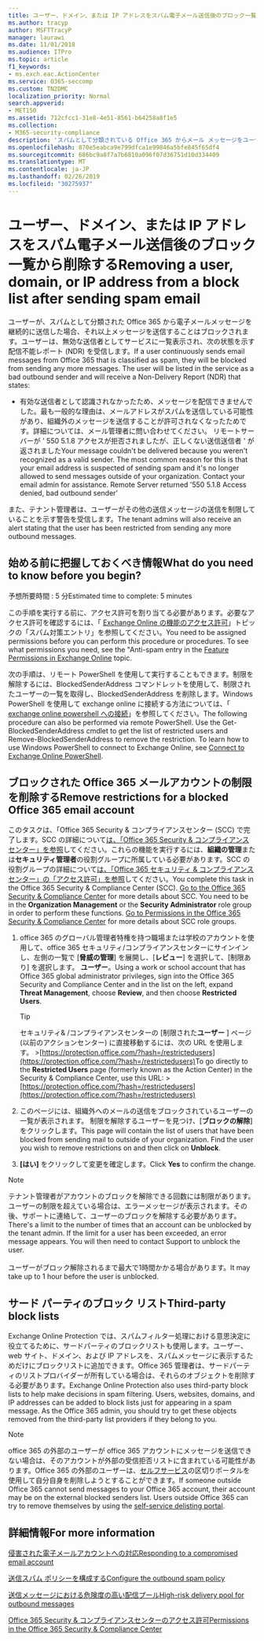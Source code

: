 ```yaml
---
title: ユーザー、ドメイン、または IP アドレスをスパム電子メール送信後のブロック一覧から削除する
ms.author: tracyp
author: MSFTTracyP
manager: laurawi
ms.date: 11/01/2018
ms.audience: ITPro
ms.topic: article
f1_keywords:
- ms.exch.eac.ActionCenter
ms.service: O365-seccomp
ms.custom: TN2DMC
localization_priority: Normal
search.appverid:
- MET150
ms.assetid: 712cfcc1-31e8-4e51-8561-b64258a8f1e5
ms.collection:
- M365-security-compliance
description: 'スパムとして分類されている Office 365 からメール メッセージをユーザーが送り続ける場合、メッセージを送信しないようブロックされます。 '
ms.openlocfilehash: 870e5eabca9e799dfca1e99846a5bfe845f65df4
ms.sourcegitcommit: 686bc9a8f7a7b6810a096f07d36751d10d334409
ms.translationtype: MT
ms.contentlocale: ja-JP
ms.lasthandoff: 02/26/2019
ms.locfileid: "30275937"
---
```

# <a name="removing-a-user-domain-or-ip-address-from-a-block-list-after-sending-spam-email"></a><span data-ttu-id="5e8dc-103">ユーザー、ドメイン、または IP アドレスをスパム電子メール送信後のブロック一覧から削除する</span><span class="sxs-lookup"><span data-stu-id="5e8dc-103">Removing a user, domain, or IP address from a block list after sending spam email</span></span>

<span data-ttu-id="5e8dc-p101">ユーザーが、スパムとして分類された Office 365 から電子メールメッセージを継続的に送信した場合、それ以上メッセージを送信することはブロックされます。ユーザーは、無効な送信者としてサービスに一覧表示され、次の状態を示す配信不能レポート (NDR) を受信します。</span><span class="sxs-lookup"><span data-stu-id="5e8dc-p101">If a user continuously sends email messages from Office 365 that is classified as spam, they will be blocked from sending any more messages. The user will be listed in the service as a bad outbound sender and will receive a Non-Delivery Report (NDR) that states:</span></span>

- <span data-ttu-id="5e8dc-p102">有効な送信者として認識されなかったため、メッセージを配信できませんでした。最も一般的な理由は、メールアドレスがスパムを送信している可能性があり、組織外のメッセージを送信することが許可されなくなったためです。詳細については、メール管理者に問い合わせてください。 リモートサーバーが ' 550 5.1.8 アクセスが拒否されましたが、正しくない送信送信者 ' が返されました</span><span class="sxs-lookup"><span data-stu-id="5e8dc-p102">Your message couldn't be delivered because you weren't recognized as a valid sender. The most common reason for this is that your email address is suspected of sending spam and it's no longer allowed to send messages outside of your organization. Contact your email admin for assistance.  Remote Server returned '550 5.1.8 Access denied, bad outbound sender'</span></span>

<span data-ttu-id="5e8dc-110">また、テナント管理者は、ユーザーがその他の送信メッセージの送信を制限していることを示す警告を受信します。</span><span class="sxs-lookup"><span data-stu-id="5e8dc-110">The tenant admins will also receive an alert stating that the user has been restricted from sending any more outbound messages.</span></span>

## <a name="what-do-you-need-to-know-before-you-begin"></a><span data-ttu-id="5e8dc-111">始める前に把握しておくべき情報</span><span class="sxs-lookup"><span data-stu-id="5e8dc-111">What do you need to know before you begin?</span></span>
<span data-ttu-id="5e8dc-112"><a name="sectionSection0"> </a></span><span class="sxs-lookup"><span data-stu-id="5e8dc-112"></span></span>

<span data-ttu-id="5e8dc-113">予想所要時間 : 5 分</span><span class="sxs-lookup"><span data-stu-id="5e8dc-113">Estimated time to complete: 5 minutes</span></span>
  
<span data-ttu-id="5e8dc-p103">この手順を実行する前に、アクセス許可を割り当てる必要があります。必要なアクセス許可を確認するには、「 [Exchange Online の機能のアクセス許可](http://technet.microsoft.com/library/15073ce1-0917-403b-8839-02a2ebc96e16.aspx)」トピックの「スパム対策エントリ」を参照してください。</span><span class="sxs-lookup"><span data-stu-id="5e8dc-p103">You need to be assigned permissions before you can perform this procedure or procedures. To see what permissions you need, see the "Anti-spam entry in the [Feature Permissions in Exchange Online](http://technet.microsoft.com/library/15073ce1-0917-403b-8839-02a2ebc96e16.aspx) topic.</span></span>

<span data-ttu-id="5e8dc-p104">次の手順は、リモート PowerShell を使用して実行することもできます。制限を解除するには、BlockedSenderAddress コマンドレットを使用して、制限されたユーザーの一覧を取得し、BlockedSenderAddress を削除します。Windows PowerShell を使用して exchange online に接続する方法については、「 [exchange online powershell への接続](https://go.microsoft.com/fwlink/p/?linkid=396554)」を参照してください。</span><span class="sxs-lookup"><span data-stu-id="5e8dc-p104">The following procedure can also be performed via remote PowerShell. Use the Get-BlockedSenderAddress cmdlet to get the list of restricted users and Remove-BlockedSenderAddress to remove the restriction. To learn how to use Windows PowerShell to connect to Exchange Online, see [Connect to Exchange Online PowerShell](https://go.microsoft.com/fwlink/p/?linkid=396554).</span></span>

## <a name="remove-restrictions-for-a-blocked-office-365-email-account"></a><span data-ttu-id="5e8dc-119">ブロックされた Office 365 メールアカウントの制限を削除する</span><span class="sxs-lookup"><span data-stu-id="5e8dc-119">Remove restrictions for a blocked Office 365 email account</span></span>

<span data-ttu-id="5e8dc-p105">このタスクは、「Office 365 Security & コンプライアンスセンター (SCC) で完了します。SCC の詳細について[は、「Office 365 Security & コンプライアンスセンター」を参照](go-to-the-securitycompliance-center.md)してください。これらの機能を実行するには、**組織の管理**または**セキュリティ管理者**の役割グループに所属している必要があります。SCC の役割グループの詳細について[は、「Office 365 セキュリティ & コンプライアンスセンター」の「アクセス許可」を参照](permissions-in-the-security-and-compliance-center.md)してください。</span><span class="sxs-lookup"><span data-stu-id="5e8dc-p105">You complete this task in the Office 365 Security & Compliance Center (SCC). [Go to the Office 365 Security & Compliance Center](go-to-the-securitycompliance-center.md) for more details about SCC. You need to be in the **Organization Management** or the **Security Administrator** role group in order to perform these functions. [Go to Permissions in the Office 365 Security & Compliance Center](permissions-in-the-security-and-compliance-center.md) for more details about SCC role groups.</span></span>

1. <span data-ttu-id="5e8dc-124">office 365 のグローバル管理者特権を持つ職場または学校のアカウントを使用して、office 365 セキュリティ/コンプライアンスセンターにサインインし、左側の一覧で [**脅威の管理**] を展開し、[**レビュー**] を選択して、[制限あり] を選択します。 **ユーザー**。</span><span class="sxs-lookup"><span data-stu-id="5e8dc-124">Using a work or school account that has Office 365 global administrator privileges, sign into the Office 365 Security and Compliance Center and in the list on the left, expand **Threat Management**, choose **Review**, and then choose **Restricted Users**.</span></span>
    
    > [!TIP]
    > <span data-ttu-id="5e8dc-125">セキュリティ&amp; /コンプライアンスセンターの [制限された**ユーザー** ] ページ (以前のアクションセンター) に直接移動するには、次の URL を使用します。 >[https://protection.office.com/?hash=/restrictedusers](https://protection.office.com/?hash=/restrictedusers)</span><span class="sxs-lookup"><span data-stu-id="5e8dc-125">To go directly to the **Restricted Users** page (formerly known as the Action Center) in the Security &amp; Compliance Center, use this URL: > [https://protection.office.com/?hash=/restrictedusers](https://protection.office.com/?hash=/restrictedusers)</span></span>

2. <span data-ttu-id="5e8dc-p106">このページには、組織外へのメールの送信をブロックされているユーザーの一覧が表示されます。 制限を解除するユーザーを見つけ、[**ブロックの解除**] をクリックします。</span><span class="sxs-lookup"><span data-stu-id="5e8dc-p106">This page will contain the list of users that have been blocked from sending mail to outside of your organization.  Find the user you wish to remove restrictions on and then click on **Unblock**.</span></span>

3. <span data-ttu-id="5e8dc-128">**[はい]** をクリックして変更を確定します。</span><span class="sxs-lookup"><span data-stu-id="5e8dc-128">Click **Yes** to confirm the change.</span></span> 
    
> [!NOTE]
> <span data-ttu-id="5e8dc-p107">テナント管理者がアカウントのブロックを解除できる回数には制限があります。ユーザーの制限を超えている場合は、エラーメッセージが表示されます。その後、サポートに連絡して、ユーザーのブロックを解除する必要があります。</span><span class="sxs-lookup"><span data-stu-id="5e8dc-p107">There's a limit to the number of times that an account can be unblocked by the tenant admin. If the limit for a user has been exceeded, an error message appears. You will then need to contact Support to unblock the user.</span></span><br/><br/> <span data-ttu-id="5e8dc-131">ユーザーがブロック解除されるまで最大で1時間かかる場合があります。</span><span class="sxs-lookup"><span data-stu-id="5e8dc-131">It may take up to 1 hour before the user is unblocked.</span></span>
  
## <a name="third-party-block-lists"></a><span data-ttu-id="5e8dc-132">サード パーティのブロック リスト</span><span class="sxs-lookup"><span data-stu-id="5e8dc-132">Third-party block lists</span></span>

<span data-ttu-id="5e8dc-p108">Exchange Online Protection では、スパムフィルター処理における意思決定に役立てるために、サードパーティのブロックリストも使用します。ユーザー、web サイト、ドメイン、および IP アドレスを、スパムメッセージに表示するためだけにブロックリストに追加できます。Office 365 管理者は、サードパーティのリストプロバイダーが所有している場合は、それらのオブジェクトを削除する必要があります。</span><span class="sxs-lookup"><span data-stu-id="5e8dc-p108">Exchange Online Protection also uses third-party block lists to help make decisions in spam filtering. Users, websites, domains, and IP addresses can be added to block lists just for appearing in a spam message. As the Office 365 admin, you should try to get these objects removed from the third-party list providers if they belong to you.</span></span>

> [!NOTE]
> <span data-ttu-id="5e8dc-p109">office 365 の外部のユーザーが office 365 アカウントにメッセージを送信できない場合は、そのアカウントが外部の受信拒否リストに含まれている可能性があります。Office 365 の外部のユーザーは、[セルフサービス](https://docs.microsoft.com/en-us/office365/SecurityCompliance/use-the-delist-portal-to-remove-yourself-from-the-office-365-blocked-senders-lis)の区切りポータルを使用して自分自身を削除しようとすることができます。</span><span class="sxs-lookup"><span data-stu-id="5e8dc-p109">If someone outside Office 365 cannot send messages to your Office 365 account, their account may be on the external blocked senders list. Users outside Office 365 can try to remove themselves by using the [self-service delisting portal](https://docs.microsoft.com/en-us/office365/SecurityCompliance/use-the-delist-portal-to-remove-yourself-from-the-office-365-blocked-senders-lis).</span></span> 

## <a name="for-more-information"></a><span data-ttu-id="5e8dc-138">詳細情報</span><span class="sxs-lookup"><span data-stu-id="5e8dc-138">For more information</span></span>

[<span data-ttu-id="5e8dc-139">侵害された電子メールアカウントへの対応</span><span class="sxs-lookup"><span data-stu-id="5e8dc-139">Responding to a compromised email account</span></span>](responding-to-a-compromised-email-account.md)

[<span data-ttu-id="5e8dc-140">送信スパム ポリシーを構成する</span><span class="sxs-lookup"><span data-stu-id="5e8dc-140">Configure the outbound spam policy</span></span>](configure-the-outbound-spam-policy.md)
  
[<span data-ttu-id="5e8dc-141">送信メッセージにおける危険度の高い配信プール</span><span class="sxs-lookup"><span data-stu-id="5e8dc-141">High-risk delivery pool for outbound messages</span></span>](high-risk-delivery-pool-for-outbound-messages.md)

[<span data-ttu-id="5e8dc-142">Office 365 Security & コンプライアンスセンターのアクセス許可</span><span class="sxs-lookup"><span data-stu-id="5e8dc-142">Permissions in the Office 365 Security & Compliance Center</span></span>](permissions-in-the-security-and-compliance-center.md)

  

